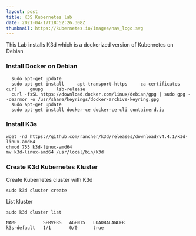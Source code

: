```yaml
---
layout: post
title: K3S Kubernetes lab
date: 2021-04-17T18:52:26.308Z
thumbnail: https://kubernetes.io/images/nav_logo.svg
---
```

This Lab installs K3d which is a dockerized version of Kubernetes on Debian

### Install Docker on Debian ###

```  sudo apt-get remove docker docker-engine docker.io containerd runc
  sudo apt-get update
  sudo apt-get install     apt-transport-https     ca-certificates     curl     gnupg     lsb-release
  curl -fsSL https://download.docker.com/linux/debian/gpg | sudo gpg --dearmor -o /usr/share/keyrings/docker-archive-keyring.gpg
  sudo apt-get update
  sudo apt-get install docker-ce docker-ce-cli containerd.io
```

### Install K3s ###

```
wget -nd https://github.com/rancher/k3d/releases/download/v4.4.1/k3d-linux-amd64
chmod 755 k3d-linux-amd64
mv k3d-linux-amd64 /usr/local/bin/k3d
```

### Create K3d Kubernetes Kluster ###

Create Kubernetes cluster with K3d
```
sudo k3d cluster create
```
List kluster
```
sudo k3d cluster list

NAME          SERVERS   AGENTS   LOADBALANCER
k3s-default   1/1       0/0      true
```